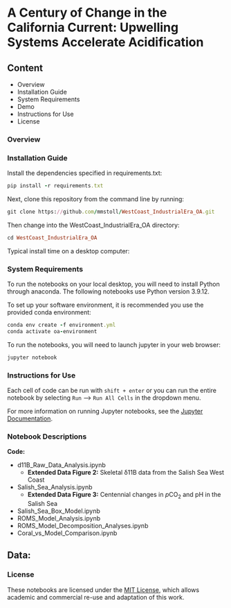 # A Century of Change in the California Current: Upwelling Systems Accelerate Acidification 

## Content
 - Overview
 - Installation Guide
 - System Requirements
 - Demo
 - Instructions for Use
 - License

### Overview

### Installation Guide
Install the dependencies specified in requirements.txt:
```ruby
pip install -r requirements.txt
```
Next, clone this repository from the command line by running:
```ruby
git clone https://github.com/mmstoll/WestCoast_IndustrialEra_OA.git
```
Then change into the WestCoast_IndustrialEra_OA directory:
```ruby
cd WestCoast_IndustrialEra_OA
```
Typical install time on a desktop computer: 

### System Requirements
To run the notebooks on your local desktop, you will need to install Python through anaconda. The following notebooks use Python version 3.9.12.

To set up your software environment, it is recommended you use the provided conda environment:
```ruby
conda env create -f environment.yml
conda activate oa-environment
```
To run the notebooks, you will need to launch jupyter in your web browser:
```ruby
jupyter notebook
```

### Instructions for Use
Each cell of code can be run with ```shift + enter``` or you can run the entire notebook by selecting ```Run``` --> ```Run All Cells``` in the dropdown menu.

For more information on running Jupyter notebooks, see the [Jupyter Documentation](https://docs.jupyter.org/en/latest/).


### Notebook Descriptions
**Code:**
 - d11B_Raw_Data_Analysis.ipynb
    - **Extended Data Figure 2:** Skeletal δ11B data from the Salish Sea West Coast
 - Salish_Sea_Analysis.ipynb
    - **Extended Data Figure 3:** Centennial changes in $p$CO$_2$ and pH in the Salish Sea 
 - Salish_Sea_Box_Model.ipynb
 - ROMS_Model_Analysis.ipynb
 - ROMS_Model_Decomposition_Analyses.ipynb
 - Coral_vs_Model_Comparison.ipynb

 
**Data:**
 - 

### License
These notebooks are licensed under the [MIT License](/LICENSE), which allows academic and commercial re-use and adaptation of this work.

